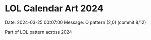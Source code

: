 # LOL Calendar Art 2024

Date: 2024-03-25 00:07:00
Message: O pattern (2,0) (commit 8/12)

Part of LOL pattern across 2024
